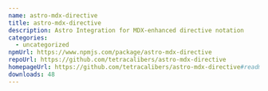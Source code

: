 ```yaml
---
name: astro-mdx-directive
title: astro-mdx-directive
description: Astro Integration for MDX-enhanced directive notation
categories:
  - uncategorized
npmUrl: https://www.npmjs.com/package/astro-mdx-directive
repoUrl: https://github.com/tetracalibers/astro-mdx-directive
homepageUrl: https://github.com/tetracalibers/astro-mdx-directive#readme
downloads: 48
---
```

